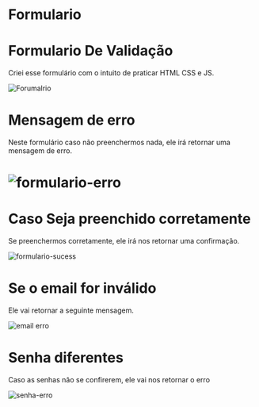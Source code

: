 # Formulario

# Formulario De Validação

Criei esse formulário com o intuito de praticar HTML CSS e JS.

![Forumalrio](https://user-images.githubusercontent.com/82444324/159796469-887db824-8a8e-47be-bcac-29120f2242a0.PNG)

<h1>Mensagem de erro</h1>
Neste formulário caso não preenchermos nada, ele irá retornar uma mensagem de erro.

# ![formulario-erro](https://user-images.githubusercontent.com/82444324/159796975-f2515aff-ce77-4e11-9c79-f14a7cd6da84.PNG)

<h1> Caso Seja preenchido corretamente </h1>
<p>Se preenchermos corretamente, ele irá nos retornar uma confirmação.</p>

![formulario-sucess](https://user-images.githubusercontent.com/82444324/159798495-4a188e8b-003e-4038-9daf-677fc8aa28e8.PNG)

<h1>Se o email for inválido</h1>
<p> Ele vai retornar a seguinte mensagem.
  

![email erro](https://user-images.githubusercontent.com/82444324/159799155-1c85338f-9610-44b2-8482-4771fbf467db.PNG)

<h1>Senha diferentes</h1>

<p> Caso as senhas não se confirerem, ele vai nos retornar o erro </p>

![senha-erro](https://user-images.githubusercontent.com/82444324/159799411-9eef9cab-24ed-47af-8549-d93aee1f6045.PNG)

